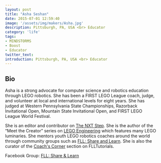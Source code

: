 ```yaml
---
layout: post
title: "Asha Seshan"
date: 2015-07-01 12:59:40
image: '/assets/img/makers/Asha.jpg'
description: Pittsburgh, PA, USA <br> Educator
category: 'life'
tags:
- MINDSTORMS
- Boost
- Educator
twitter_text:
introduction: Pittsburgh, PA, USA <br> Educator
---
```




## Bio

Asha is a strong advocate for computer science and robotics education through LEGO robotics. She has been a FIRST LEGO League coach, judge, and volunteer at local and international levels for eight years. She has judged at Western Pennsylvania State Championships, Razorback Invitational Open, Mountain State Invitational Open, and FIRST LEGO League World Festival.

She is an editor and contributor on <a href="http://www.thenxtstep.com/">The NXT Step</a>. She is the author of the “Meet the Creator” series on <a href="http://www.legoengineering.com/?s=meet+the+creator">LEGO Engineering</a> which features many LEGO luminaries. She mentors youth LEGO robotics coaches around the world through community groups such as <a href="https://www.facebook.com/groups/FLLShareandLearn/">FLL: Share and Learn</a>. She is also the curator of the <a href="http://http://flltutorials.com/CoachCorner.html">Coach's Corner</a> section on FLLTutorials.


Facebook Group: [FLL: Share & Learn](https://www.facebook.com/groups/FLLShareandLearn/)
